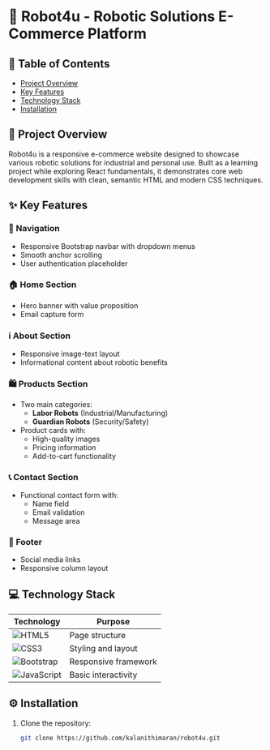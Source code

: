 # 🤖 Robot4u - Robotic Solutions E-Commerce Platform

## 📝 Table of Contents
- [Project Overview](#-project-overview)
- [Key Features](#-key-features)
- [Technology Stack](#-technology-stack)
- [Installation](#-installation)

## 🌟 Project Overview
Robot4u is a responsive e-commerce website designed to showcase various robotic solutions for industrial and personal use. Built as a learning project while exploring React fundamentals, it demonstrates core web development skills with clean, semantic HTML and modern CSS techniques.

## ✨ Key Features

### 🧭 Navigation
- Responsive Bootstrap navbar with dropdown menus
- Smooth anchor scrolling
- User authentication placeholder

### 🏠 Home Section
- Hero banner with value proposition
- Email capture form

### ℹ️ About Section
- Responsive image-text layout
- Informational content about robotic benefits

### 🛍️ Products Section
- Two main categories:
  - **Labor Robots** (Industrial/Manufacturing)
  - **Guardian Robots** (Security/Safety)
- Product cards with:
  - High-quality images
  - Pricing information
  - Add-to-cart functionality

### 📞 Contact Section
- Functional contact form with:
  - Name field
  - Email validation
  - Message area

### 🦶 Footer
- Social media links
- Responsive column layout

## 💻 Technology Stack

| Technology | Purpose |
|------------|---------|
| ![HTML5](https://img.shields.io/badge/-HTML5-E34F26?logo=html5&logoColor=white) | Page structure |
| ![CSS3](https://img.shields.io/badge/-CSS3-1572B6?logo=css3&logoColor=white) | Styling and layout |
| ![Bootstrap](https://img.shields.io/badge/-Bootstrap-7952B3?logo=bootstrap&logoColor=white) | Responsive framework |
| ![JavaScript](https://img.shields.io/badge/-JavaScript-F7DF1E?logo=javascript&logoColor=black) | Basic interactivity |


## ⚙️ Installation
1. Clone the repository:
   ```bash
   git clone https://github.com/kalanithimaran/robot4u.git
